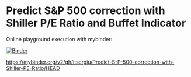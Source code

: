 # Predict S&P 500 correction with Shiller P/E Ratio and Buffet Indicator

Online playground execution with mybinder:

[![Binder](https://mybinder.org/badge_logo.svg)](https://mybinder.org/v2/gh/itsergiu/Predict-S-P-500-correction-with-Shiller-PE-Ratio/HEAD)

https://mybinder.org/v2/gh/itsergiu/Predict-S-P-500-correction-with-Shiller-PE-Ratio/HEAD
 
